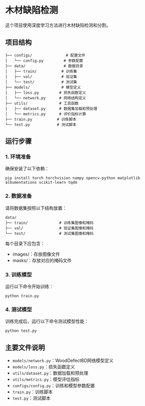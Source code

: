 # 木材缺陷检测

这个项目使用深度学习方法进行木材缺陷检测和分割。

## 项目结构

```
├── configs/               # 配置文件
│   └── config.py         # 参数配置
├── data/                 # 数据目录
│   ├── train/           # 训练集
│   ├── val/             # 验证集
│   └── test/            # 测试集
├── models/              # 模型定义
│   ├── loss.py         # 损失函数定义
│   └── network.py      # 网络结构定义
├── utils/              # 工具函数
│   ├── dataset.py      # 数据集加载和预处理
│   └── metrics.py      # 评价指标计算
├── train.py           # 训练脚本
└── test.py            # 测试脚本
```

## 运行步骤

### 1. 环境准备

确保安装了以下依赖：
```
pip install torch torchvision numpy opencv-python matplotlib albumentations scikit-learn tqdm
```

### 2. 数据准备

请将数据集按照以下结构放置：
```
data/
├── train/              # 训练集图像和掩码
├── val/                # 验证集图像和掩码
└── test/               # 测试集图像和掩码
```

每个目录下应包含：
- images/：存放图像文件
- masks/：存放对应的掩码文件

### 3. 训练模型

运行以下命令开始训练：
```
python train.py
```

### 4. 测试模型

训练完成后，运行以下命令测试模型性能：
```
python test.py
```

## 主要文件说明

- `models/network.py`：WoodDefectBD网络模型定义
- `models/loss.py`：损失函数定义
- `utils/dataset.py`：数据加载和预处理
- `utils/metrics.py`：模型评估指标
- `configs/config.py`：训练和模型参数配置
- `train.py`：训练脚本
- `test.py`：测试脚本 